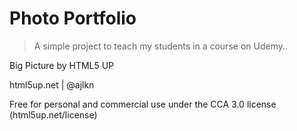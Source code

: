 # Photo Portfolio

> A simple project to teach my students in a course on Udemy..

Big Picture by HTML5 UP

html5up.net | @ajlkn

Free for personal and commercial use under the CCA 3.0 license (html5up.net/license)
